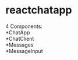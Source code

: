 # reactchatapp

4 Components: <br/>
*ChatApp <br/>
  *ChatClient <br/>
    *Messages <br/>
    *MessageInput
